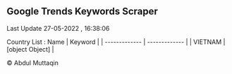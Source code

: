 

## Google Trends Keywords Scraper 
 
Last Update 27-05-2022 , 16:38:06

Country List :
 Name  | Keyword |
| ------------- | ------------- |
| VIETNAM | [object Object] |



© Abdul Muttaqin 
